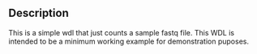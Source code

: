 ## Description
This is a simple wdl that just counts a sample fastq file.  This WDL is intended to be a minimum working example for demonstration puposes.
